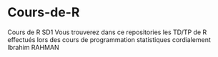 # Cours-de-R
Cours de R SD1
Vous trouverez dans ce repositories les TD/TP de R effectués lors des cours de programmation statistiques
cordialement
Ibrahim RAHMAN
